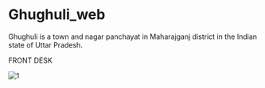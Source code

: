 # Ghughuli_web
Ghughuli is a town and nagar panchayat in Maharajganj district in the Indian state of Uttar Pradesh.


FRONT DESK

![1](https://user-images.githubusercontent.com/75730972/204076096-ab55cb8e-7adb-45ef-af14-bdb84246d006.png)
